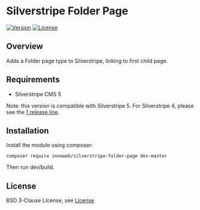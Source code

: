 # Silverstripe Folder Page

[![Version](http://img.shields.io/packagist/v/innoweb/silverstripe-folder-page.svg?style=flat-square)](https://packagist.org/packages/innoweb/silverstripe-folder-page)
[![License](http://img.shields.io/packagist/l/innoweb/silverstripe-folder-page.svg?style=flat-square)](license.md)

## Overview

Adds a Folder page type to Silverstripe, linking to first child page. 

## Requirements

* Silverstripe CMS 5

Note: this version is compatible with Silverstripe 5. For Silverstripe 4, please see the [1 release line](https://github.com/innowebau/silverstripe-folder-page/tree/1).

## Installation

Install the module using composer:
```
composer require innoweb/silverstripe-folder-page dev-master
```
Then run dev/build.

## License

BSD 3-Clause License, see [License](license.md)
